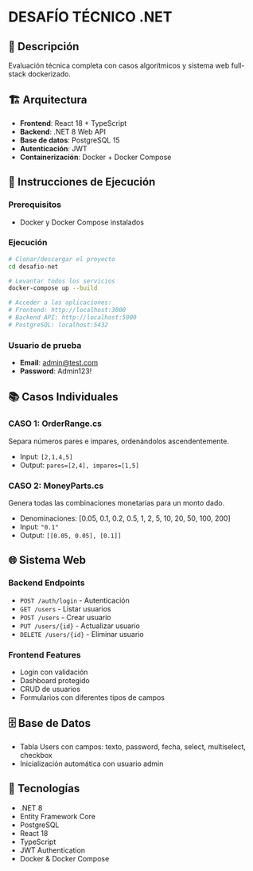 # DESAFÍO TÉCNICO .NET

## 🎯 Descripción
Evaluación técnica completa con casos algorítmicos y sistema web full-stack dockerizado.

## 🏗️ Arquitectura
- **Frontend**: React 18 + TypeScript
- **Backend**: .NET 8 Web API
- **Base de datos**: PostgreSQL 15
- **Autenticación**: JWT
- **Containerización**: Docker + Docker Compose

## 🚀 Instrucciones de Ejecución

### Prerequisitos
- Docker y Docker Compose instalados

### Ejecución
```bash
# Clonar/descargar el proyecto
cd desafio-net

# Levantar todos los servicios
docker-compose up --build

# Acceder a las aplicaciones:
# Frontend: http://localhost:3000
# Backend API: http://localhost:5000
# PostgreSQL: localhost:5432
```

### Usuario de prueba
- **Email**: admin@test.com
- **Password**: Admin123!

## 📚 Casos Individuales

### CASO 1: OrderRange.cs
Separa números pares e impares, ordenándolos ascendentemente.
- Input: `[2,1,4,5]`
- Output: `pares=[2,4], impares=[1,5]`

### CASO 2: MoneyParts.cs
Genera todas las combinaciones monetarias para un monto dado.
- Denominaciones: [0.05, 0.1, 0.2, 0.5, 1, 2, 5, 10, 20, 50, 100, 200]
- Input: `"0.1"`
- Output: `[[0.05, 0.05], [0.1]]`

## 🌐 Sistema Web

### Backend Endpoints
- `POST /auth/login` - Autenticación
- `GET /users` - Listar usuarios
- `POST /users` - Crear usuario
- `PUT /users/{id}` - Actualizar usuario
- `DELETE /users/{id}` - Eliminar usuario

### Frontend Features
- Login con validación
- Dashboard protegido
- CRUD de usuarios
- Formularios con diferentes tipos de campos

## 🗄️ Base de Datos
- Tabla Users con campos: texto, password, fecha, select, multiselect, checkbox
- Inicialización automática con usuario admin

## 🔧 Tecnologías
- .NET 8
- Entity Framework Core
- PostgreSQL
- React 18
- TypeScript
- JWT Authentication
- Docker & Docker Compose